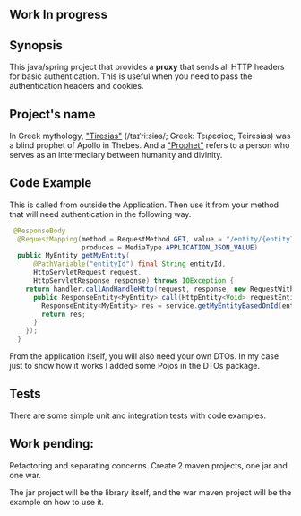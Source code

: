 ## Work In progress

## Synopsis

This java/spring project that provides a **proxy** that sends all HTTP headers for basic authentication. This is useful when you need to pass the authentication headers and cookies.

## Project's name

In Greek mythology, ["Tiresias"](https://en.wikipedia.org/wiki/Tiresias) (/taɪˈriːsiəs/; Greek: Τειρεσίας, Teiresias) was a blind prophet of Apollo in Thebes.
And a ["Prophet"](https://en.wikipedia.org/wiki/Prophet) refers to a person who serves as an intermediary between humanity and divinity.

## Code Example

This is called from outside the Application. Then use it from your method that will need authentication in the following way.

```java
 @ResponseBody
  @RequestMapping(method = RequestMethod.GET, value = "/entity/{entityId}",
                  produces = MediaType.APPLICATION_JSON_VALUE)
  public MyEntity getMyEntity(
      @PathVariable("entityId") final String entityId,
      HttpServletRequest request,
      HttpServletResponse response) throws IOException {
    return handler.callAndHandleHttp(request, response, new RequestWithEntity<MyEntity>() {
      public ResponseEntity<MyEntity> call(HttpEntity<Void> requestEntity) {
        ResponseEntity<MyEntity> res = service.getMyEntityBasedOnId(entityId, requestEntity);
        return res;
      }
    });
  }
```
From the application itself, you will also need your own DTOs. In my case just to show how it works I added some Pojos in the DTOs package.

## Tests

There are some simple unit and integration tests with code examples.

## Work pending:

Refactoring and separating concerns. Create 2 maven projects, one jar and one war.

The jar project will be the library itself, and the war maven project will be the example on how to use it.
